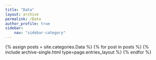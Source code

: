 ```yaml
---
title: "Data"
layout: archive
permalink: /Data
author_profile: true
sidebar:
    nav: "sidebar-category"
---
```



{% assign posts = site.categories.Data %}
{% for post in posts %} {% include archive-single.html type=page.entries_layout %} {% endfor %}
